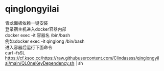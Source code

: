 # qinglongyilai
青龙面板依赖一键安装
<br>
登录宿主机进入docker容器内部<br>
docker exec -it 容器名 /bin/bash<br>
例如:docker exec -it qinglong /bin/bash<br>
进入容器后运行下面命令<br>
curl -fsSL https://cf.ksoo.cc/https://raw.githubusercontent.com/Clindassss/qinglongyilai/main/QLOneKeyDependency.sh | sh
